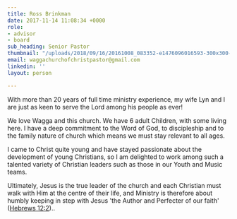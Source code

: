 ```yaml
---
title: Ross Brinkman
date: 2017-11-14 11:08:34 +0000
role:
- advisor
- board
sub_heading: Senior Pastor
thumbnail: "/uploads/2018/09/16/20161008_083352-e1476096016593-300x300-circle.jpg"
email: waggachurchofchristpastor@gmail.com
linkedin: ''
layout: person

---
```

With more than 20 years of full time ministry experience, my wife Lyn and I are just as keen to serve the Lord among his people as ever!

We love Wagga and this church. We have 6 adult Children, with some living here. I have a deep commitment to the Word of God, to discipleship and to the family nature of church which means we must stay relevant to all ages.

I came to Christ quite young and have stayed passionate about the development of young Christians, so I am delighted to work among such a talented variety of Christian leaders such as those in our Youth and Music teams.

Ultimately, Jesus is the true leader of the church and each Christian must walk with Him at the centre of their life, and Ministry is therefore about humbly keeping in step with Jesus 'the Author and Perfecter of our faith' ([Hebrews 12:2](https://biblia.com/bible/niv/Heb%2012.2))..